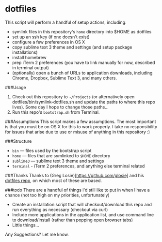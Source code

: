 dotfiles
========

This script will perform a handful of setup actions, including:
* symlink files in this repository's `home` directory into $HOME as dotfiles
* set up an ssh key (if one doesn't exist)
* configure a few preferences in OS X
* copy sublime text 3 theme and settings (and setup package installations)
* install homebrew
* prep iTerm 2 preferences (you have to link manually for now, described in terminal output)
* (optionally) open a bunch of URLs to application downloads, including Chrome, Dropbox, Sublime Text 3, and many others.


###Usage
1. Check out this repository to `~/Projects` (or alternatively open dotfiles/bin/symlink-dotfiles.sh and update the
paths to where this repo lives). Some day I hope to change those paths...
2. Run this repo's `bootstrap.sh` from Terminal.


###Assumptions
This script makes a few assumptions.  The most important is that you must be on OS X for this to work properly.
I take no responsibility for issues that arise due to use or misuse of anything in this repository :)


###Structure
* `bin` — files used by the bootstrap script
* `home` — files that are symlinked to `$HOME` directory
* `sublime3` — sublime text 3 theme and settings
* `terminal` - iTerm 2 preferences, and anything else terminal related


###Thanks
Thanks to (Greg Losie)[https://github.com/glosie] and his [dotfiles repo](https://github.com/glosie/dotfiles),
on which most of these are based.


###todo
There are a handful of things I'd still like to put in when I have a chance (not too high on my priorities, unfortunately)
* Create an installation script that will checkout/download this repo and run everything as necessary (checkout via curl)
* Include more applications in the application list, and use command line to download/install (rather than popping open browser tabs)
* Little things...



Any Suggestions? Let me know.
